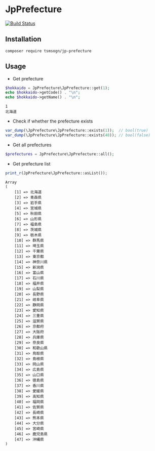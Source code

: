 # JpPrefecture

[![Build Status](https://travis-ci.org/tsmsogn/JpPrefecture.svg?branch=master)](https://travis-ci.org/tsmsogn/JpPrefecture)

## Installation

```shell
composer require tsmsogn/jp-prefecture
```

## Usage

- Get prefecture

```php
$hokkaido = JpPrefecture\JpPrefecture::get(1);
echo $hokkaido->getCode() . "\n";
echo $hokkaido->getName() . "\n";
```

```
1
北海道
```

- Check if whether the prefecture exists

```php
var_dump(\JpPrefecture\JpPrefecture::exists(1));  // bool(true)
var_dump(\JpPrefecture\JpPrefecture::exists(48)); // bool(false)
```

- Get all prefectures

```php
$prefectures = JpPrefecture\JpPrefecture::all();
```

- Get prefecture list

```php
print_r(JpPrefecture\JpPrefecture::asList());
```

```
Array
(
    [1] => 北海道
    [2] => 青森県
    [3] => 岩手県
    [4] => 宮城県
    [5] => 秋田県
    [6] => 山形県
    [7] => 福島県
    [8] => 茨城県
    [9] => 栃木県
    [10] => 群馬県
    [11] => 埼玉県
    [12] => 千葉県
    [13] => 東京都
    [14] => 神奈川県
    [15] => 新潟県
    [16] => 富山県
    [17] => 石川県
    [18] => 福井県
    [19] => 山梨県
    [20] => 長野県
    [21] => 岐阜県
    [22] => 静岡県
    [23] => 愛知県
    [24] => 三重県
    [25] => 滋賀県
    [26] => 京都府
    [27] => 大阪府
    [28] => 兵庫県
    [29] => 奈良県
    [30] => 和歌山県
    [31] => 鳥取県
    [32] => 島根県
    [33] => 岡山県
    [34] => 広島県
    [35] => 山口県
    [36] => 徳島県
    [37] => 香川県
    [38] => 愛媛県
    [39] => 高知県
    [40] => 福岡県
    [41] => 佐賀県
    [42] => 長崎県
    [43] => 熊本県
    [44] => 大分県
    [45] => 宮崎県
    [46] => 鹿児島県
    [47] => 沖縄県
)
```

